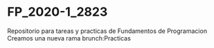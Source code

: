 # FP_2020-1_2823
Repositorio para tareas y practicas de Fundamentos de Programacion
Creamos una nueva rama brunch:Practicas
